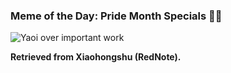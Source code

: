 ### Meme of the Day: Pride Month Specials 🏳️‍🌈

<img src="../static/yaoi-work.webp" alt="Yaoi over important work">

**Retrieved from Xiaohongshu (RedNote).**

